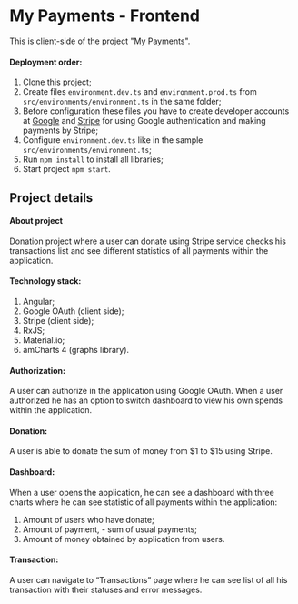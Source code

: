 # My Payments - Frontend
This is client-side of the project "My Payments".

#### Deployment order:
1) Clone this project;
2) Create files `environment.dev.ts` and `environment.prod.ts` from `src/environments/environment.ts` in the same folder;
3) Before configuration these files you have to create developer accounts at [Google](https://console.developers.google.com) and [Stripe](https://dashboard.stripe.com/account/apikeys) for using Google authentication and making payments by Stripe;
4) Configure `environment.dev.ts` like in the sample `src/environments/environment.ts`;
5) Run `npm install` to install all libraries;
6) Start project `npm start`.

## Project details
#### About project
Donation project where a user can donate using Stripe service checks his transactions list and see different statistics of all payments within the application.

#### Technology stack:
1. Angular;
2. Google OAuth (client side);
3. Stripe (client side);
4. RxJS;
5. Material.io;
6. amCharts 4 (graphs library).

#### Authorization:
A user can authorize in the application using Google OAuth. When a user
authorized he has an option to switch dashboard to view his own spends within the application.

#### Donation:
A user is able to donate the sum of money from $1 to $15 using Stripe.

#### Dashboard:
When a user opens the application, he can see a dashboard with three charts where he can see statistic of all payments within the application:
1. Amount of users who have donate;
2. Amount of payment, - sum of usual payments;
3. Amount of money obtained by application from users.

#### Transaction:
A user can navigate to “Transactions” page where he can see list of all his transaction with their statuses and error messages.
